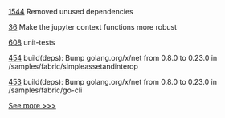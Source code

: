 
[1544](https://github.com/hyperledger/caliper/pull/1544) Removed unused dependencies

[36](https://github.com/hyperledger-labs/pdo-contracts/pull/36) Make the jupyter context functions more robust

[608](https://github.com/hyperledger-labs/fabric-token-sdk/pull/608) unit-tests

[454](https://github.com/hyperledger-labs/weaver-dlt-interoperability/pull/454) build(deps): Bump golang.org/x/net from 0.8.0 to 0.23.0 in /samples/fabric/simpleassetandinterop

[453](https://github.com/hyperledger-labs/weaver-dlt-interoperability/pull/453) build(deps): Bump golang.org/x/net from 0.8.0 to 0.23.0 in /samples/fabric/go-cli


[See more >>>](https://start-here.hyperledger.org/pull-requests)
